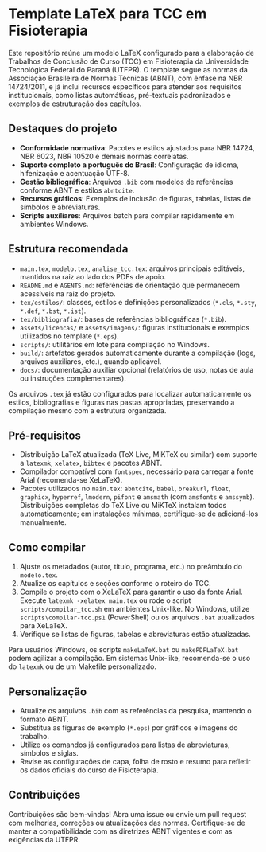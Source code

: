 # Template LaTeX para TCC em Fisioterapia

Este repositório reúne um modelo LaTeX configurado para a elaboração de Trabalhos de Conclusão de Curso (TCC) em Fisioterapia da Universidade Tecnológica Federal do Paraná (UTFPR). O template segue as normas da Associação Brasileira de Normas Técnicas (ABNT), com ênfase na NBR 14724/2011, e já inclui recursos específicos para atender aos requisitos institucionais, como listas automáticas, pré-textuais padronizados e exemplos de estruturação dos capítulos.

## Destaques do projeto
- **Conformidade normativa**: Pacotes e estilos ajustados para NBR 14724, NBR 6023, NBR 10520 e demais normas correlatas.
- **Suporte completo a português do Brasil**: Configuração de idioma, hifenização e acentuação UTF-8.
- **Gestão bibliográfica**: Arquivos `.bib` com modelos de referências conforme ABNT e estilos `abntcite`.
- **Recursos gráficos**: Exemplos de inclusão de figuras, tabelas, listas de símbolos e abreviaturas.
- **Scripts auxiliares**: Arquivos batch para compilar rapidamente em ambientes Windows.

## Estrutura recomendada
- `main.tex`, `modelo.tex`, `analise_tcc.tex`: arquivos principais editáveis, mantidos na raiz ao lado dos PDFs de apoio.
- `README.md` e `AGENTS.md`: referências de orientação que permanecem acessíveis na raiz do projeto.
- `tex/estilos/`: classes, estilos e definições personalizados (`*.cls`, `*.sty`, `*.def`, `*.bst`, `*.ist`).
- `tex/bibliografia/`: bases de referências bibliográficas (`*.bib`).
- `assets/licencas/` e `assets/imagens/`: figuras institucionais e exemplos utilizados no template (`*.eps`).
- `scripts/`: utilitários em lote para compilação no Windows.
- `build/`: artefatos gerados automaticamente durante a compilação (logs, arquivos auxiliares, etc.), quando aplicável.
- `docs/`: documentação auxiliar opcional (relatórios de uso, notas de aula ou instruções complementares).

Os arquivos `.tex` já estão configurados para localizar automaticamente os estilos, bibliografias e figuras nas pastas apropriadas, preservando a compilação mesmo com a estrutura organizada.

## Pré-requisitos
- Distribuição LaTeX atualizada (TeX Live, MiKTeX ou similar) com suporte a `latexmk`, `xelatex`, `bibtex` e pacotes ABNT.
- Compilador compatível com `fontspec`, necessário para carregar a fonte Arial (recomenda-se XeLaTeX).
- Pacotes utilizados no `main.tex`: `abntcite`, `babel`, `breakurl`, `float`, `graphicx`, `hyperref`, `lmodern`, `pifont` e `amsmath` (com `amsfonts` e `amssymb`). Distribuições completas do TeX Live ou MiKTeX instalam todos automaticamente; em instalações mínimas, certifique-se de adicioná-los manualmente.

## Como compilar
1. Ajuste os metadados (autor, título, programa, etc.) no preâmbulo do `modelo.tex`.
2. Atualize os capítulos e seções conforme o roteiro do TCC.
3. Compile o projeto com o XeLaTeX para garantir o uso da fonte Arial. Execute `latexmk -xelatex main.tex` ou rode o script `scripts/compilar_tcc.sh` em ambientes Unix-like. No Windows, utilize `scripts\compilar-tcc.ps1` (PowerShell) ou os arquivos `.bat` atualizados para XeLaTeX.
4. Verifique se listas de figuras, tabelas e abreviaturas estão atualizadas.

Para usuários Windows, os scripts `makeLaTeX.bat` ou `makePDFLaTeX.bat` podem agilizar a compilação. Em sistemas Unix-like, recomenda-se o uso do `latexmk` ou de um Makefile personalizado.

## Personalização
- Atualize os arquivos `.bib` com as referências da pesquisa, mantendo o formato ABNT.
- Substitua as figuras de exemplo (`*.eps`) por gráficos e imagens do trabalho.
- Utilize os comandos já configurados para listas de abreviaturas, símbolos e siglas.
- Revise as configurações de capa, folha de rosto e resumo para refletir os dados oficiais do curso de Fisioterapia.

## Contribuições
Contribuições são bem-vindas! Abra uma issue ou envie um pull request com melhorias, correções ou atualizações das normas. Certifique-se de manter a compatibilidade com as diretrizes ABNT vigentes e com as exigências da UTFPR.
